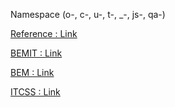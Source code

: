 Namespace (o-, c-, u-, t-, _-, js-, qa-) 

[Reference : Link](http://csswizardry.com/2015/03/more-transparent-ui-code-with-namespaces/)

[BEMIT : Link](http://csswizardry.com/2015/08/bemit-taking-the-bem-naming-convention-a-step-further)

[BEM : Link](http://webdesign.tutsplus.com/articles/an-introduction-to-the-bem-methodology--cms-19403)

[ITCSS : Link](https://www.youtube.com/watch?v=1OKZOV-iLj4)